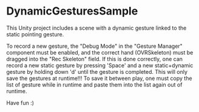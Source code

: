 # DynamicGesturesSample

This Unity project includes a scene with a dynamic gesture linked to the static pointing gesture.

To record a new gesture, the "Debug Mode" in the "Gesture Manager" component must be enabled, and the correct hand (OVRSkeleton) must be dragged into the "Rec Skeleton" field.
If this is done correctly, one can record a new static gesture by pressing 'Space' and a new static+dynamic gesture by holding down 'd' until the gesture is completed.
This will only save the gestures at runtime!!! To save it between play, one must copy the list of gesture while in runtime and paste them into the list again out of runtime.

Have fun :)
